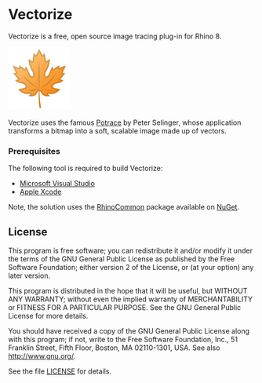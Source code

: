 # Vectorize
Vectorize is a free, open source image tracing plug-in for Rhino 8.

<img width="128" height="128" src="https://github.com/dalefugier/Vectorize/raw/main/Bonus/Vectorize.png">

Vectorize uses the famous [Potrace](http://potrace.sourceforge.net/) by Peter Selinger, whose application transforms a bitmap into a soft, scalable image made up of vectors. 

### Prerequisites

The following tool is required to build Vectorize:

- [Microsoft Visual Studio](https://visualstudio.microsoft.com/)
- [Apple Xcode](https://developer.apple.com/xcode/)
 
Note, the solution uses the [RhinoCommon](https://www.nuget.org/packages/rhinocommon) package available on [NuGet](https://www.nuget.org/).

## License

This program is free software; you can redistribute it and/or modify it under the terms of the GNU General Public License as published by the Free Software Foundation; either version 2 of the License, or (at your option) any later version.

This program is distributed in the hope that it will be useful, but WITHOUT ANY WARRANTY; without even the implied warranty of MERCHANTABILITY or FITNESS FOR A PARTICULAR PURPOSE.  See the GNU General Public License for more details.

You should have received a copy of the GNU General Public License along with this program; if not, write to the Free Software Foundation, Inc., 51 Franklin Street, Fifth Floor, Boston, MA 02110-1301, USA. See also http://www.gnu.org/.

See the file [LICENSE](https://github.com/dalefugier/Vectorize/blob/master/LICENSE) for details.
